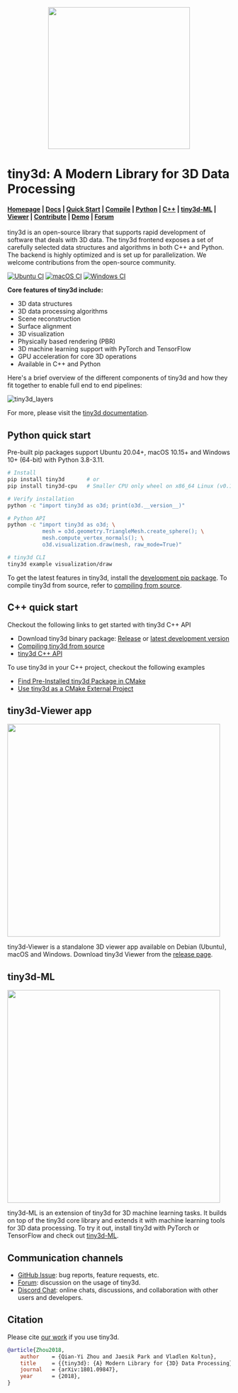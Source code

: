 <p align="center">
<img src="https://raw.githubusercontent.com/isl-org/tiny3d/main/docs/_static/tiny3d_logo_horizontal.png" width="320" />
</p>

# tiny3d: A Modern Library for 3D Data Processing

<h4>
    <a href="https://www.tiny3d.org">Homepage</a> |
    <a href="https://www.tiny3d.org/docs">Docs</a> |
    <a href="https://www.tiny3d.org/docs/release/getting_started.html">Quick Start</a> |
    <a href="https://www.tiny3d.org/docs/release/compilation.html">Compile</a> |
    <a href="https://www.tiny3d.org/docs/release/index.html#python-api-index">Python</a> |
    <a href="https://www.tiny3d.org/docs/release/cpp_api.html">C++</a> |
    <a href="https://github.com/isl-org/tiny3d-ML">tiny3d-ML</a> |
    <a href="https://github.com/isl-org/tiny3d/releases">Viewer</a> |
    <a href="https://www.tiny3d.org/docs/release/contribute/contribute.html">Contribute</a> |
    <a href="https://www.youtube.com/channel/UCRJBlASPfPBtPXJSPffJV-w">Demo</a> |
    <a href="https://github.com/isl-org/tiny3d/discussions">Forum</a>
</h4>

tiny3d is an open-source library that supports rapid development of software
that deals with 3D data. The tiny3d frontend exposes a set of carefully selected
data structures and algorithms in both C++ and Python. The backend is highly
optimized and is set up for parallelization. We welcome contributions from
the open-source community.

[![Ubuntu CI](https://github.com/isl-org/tiny3d/actions/workflows/ubuntu.yml/badge.svg)](https://github.com/isl-org/tiny3d/actions?query=workflow%3A%22Ubuntu+CI%22)
[![macOS CI](https://github.com/isl-org/tiny3d/actions/workflows/macos.yml/badge.svg)](https://github.com/isl-org/tiny3d/actions?query=workflow%3A%22macOS+CI%22)
[![Windows CI](https://github.com/isl-org/tiny3d/actions/workflows/windows.yml/badge.svg)](https://github.com/isl-org/tiny3d/actions?query=workflow%3A%22Windows+CI%22)

**Core features of tiny3d include:**

-   3D data structures
-   3D data processing algorithms
-   Scene reconstruction
-   Surface alignment
-   3D visualization
-   Physically based rendering (PBR)
-   3D machine learning support with PyTorch and TensorFlow
-   GPU acceleration for core 3D operations
-   Available in C++ and Python

Here's a brief overview of the different components of tiny3d and how they fit
together to enable full end to end pipelines:

![tiny3d_layers](https://github.com/isl-org/tiny3d/assets/41028320/e9b8645a-a823-4d78-8310-e85207bbc3e4)

For more, please visit the [tiny3d documentation](https://www.tiny3d.org/docs).

## Python quick start

Pre-built pip packages support Ubuntu 20.04+, macOS 10.15+ and Windows 10+
(64-bit) with Python 3.8-3.11.

```bash
# Install
pip install tiny3d       # or
pip install tiny3d-cpu   # Smaller CPU only wheel on x86_64 Linux (v0.17+)

# Verify installation
python -c "import tiny3d as o3d; print(o3d.__version__)"

# Python API
python -c "import tiny3d as o3d; \
           mesh = o3d.geometry.TriangleMesh.create_sphere(); \
           mesh.compute_vertex_normals(); \
           o3d.visualization.draw(mesh, raw_mode=True)"

# tiny3d CLI
tiny3d example visualization/draw
```

To get the latest features in tiny3d, install the
[development pip package](https://www.tiny3d.org/docs/latest/getting_started.html#development-version-pip).
To compile tiny3d from source, refer to
[compiling from source](https://www.tiny3d.org/docs/release/compilation.html).

## C++ quick start

Checkout the following links to get started with tiny3d C++ API

-   Download tiny3d binary package: [Release](https://github.com/isl-org/tiny3d/releases) or [latest development version](https://www.tiny3d.org/docs/latest/getting_started.html#c)
-   [Compiling tiny3d from source](https://www.tiny3d.org/docs/release/compilation.html)
-   [tiny3d C++ API](https://www.tiny3d.org/docs/release/cpp_api.html)

To use tiny3d in your C++ project, checkout the following examples

-   [Find Pre-Installed tiny3d Package in CMake](https://github.com/isl-org/tiny3d-cmake-find-package)
-   [Use tiny3d as a CMake External Project](https://github.com/isl-org/tiny3d-cmake-external-project)

## tiny3d-Viewer app

<img width="480" src="https://raw.githubusercontent.com/isl-org/tiny3d/main/docs/_static/tiny3d_viewer.png">

tiny3d-Viewer is a standalone 3D viewer app available on Debian (Ubuntu), macOS
and Windows. Download tiny3d Viewer from the
[release page](https://github.com/isl-org/tiny3d/releases).

## tiny3d-ML

<img width="480" src="https://raw.githubusercontent.com/isl-org/tiny3d-ML/main/docs/images/getting_started_ml_visualizer.gif">

tiny3d-ML is an extension of tiny3d for 3D machine learning tasks. It builds on
top of the tiny3d core library and extends it with machine learning tools for
3D data processing. To try it out, install tiny3d with PyTorch or TensorFlow and check out
[tiny3d-ML](https://github.com/isl-org/tiny3d-ML).

## Communication channels

-   [GitHub Issue](https://github.com/isl-org/tiny3d/issues): bug reports,
    feature requests, etc.
-   [Forum](https://github.com/isl-org/tiny3d/discussions): discussion on the usage of tiny3d.
-   [Discord Chat](https://discord.gg/D35BGvn): online chats, discussions,
    and collaboration with other users and developers.

## Citation

Please cite [our work](https://arxiv.org/abs/1801.09847) if you use tiny3d.

```bib
@article{Zhou2018,
    author    = {Qian-Yi Zhou and Jaesik Park and Vladlen Koltun},
    title     = {{tiny3d}: {A} Modern Library for {3D} Data Processing},
    journal   = {arXiv:1801.09847},
    year      = {2018},
}
```
